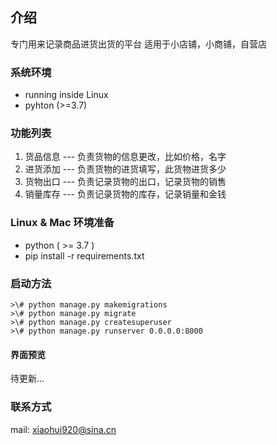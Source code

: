 ## 介绍
专门用来记录商品进货出货的平台
适用于小店铺，小商铺，自营店

### 系统环境

- running inside Linux
- pyhton (>=3.7)

### 功能列表
1. 货品信息 --- 负责货物的信息更改，比如价格，名字
2. 进货添加 --- 负责货物的进货填写，此货物进货多少
3. 货物出口 --- 负责记录货物的出口，记录货物的销售
4. 销量库存 --- 负责记录货物的库存，记录销量和金钱

### Linux & Mac 环境准备
- python ( >= 3.7 )
- pip install -r requirements.txt

### 启动方法
  ```
>\# python manage.py makemigrations
>\# python manage.py migrate
>\# python manage.py createsuperuser
>\# python manage.py runserver 0.0.0.0:8000

  ```

#### 界面预览
待更新...


### 联系方式
mail: xiaohui920@sina.cn


